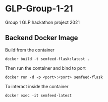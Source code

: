 # GLP-Group-1-21
Group 1 GLP hackathon project 2021

## Backend Docker Image
Build from the container
```
docker build -t semfeed-flask:latest .
```
Then run the container and bind to port 
```
docker run -d -p <port>:<port> semfeed-flask
```

To interact inside the container
```
docker exec -it semfeed-latest
```